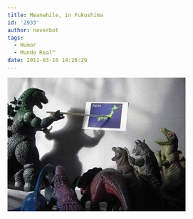 ```yaml
---
title: Meanwhile, in Fukushima
id: '2933'
author: neverbot
tags:
  - Humor
  - Mundo Real™
date: 2011-03-16 14:26:29
---
```


![201103161425.jpg](./meanwhile-in-fukushima/201103161425.jpg)